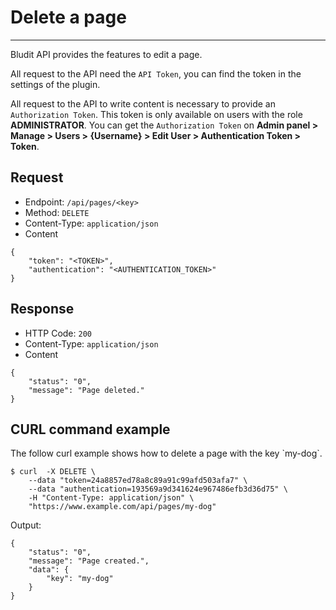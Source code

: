 # Delete a page
<!-- Position: 6 -->
---
Bludit API provides the features to edit a page.

All request to the API need the `API Token`, you can find the token in the settings of the plugin.

All request to the API to write content is necessary to provide an `Authorization Token`.
This token is only available on users with the role **ADMINISTRATOR**. You can get the `Authorization Token` on **Admin panel > Manage > Users > {Username} > Edit User > Authentication Token > Token**.

<h2 id="request">Request</h2>

- Endpoint: `/api/pages/<key>`
- Method: `DELETE`
- Content-Type: `application/json`
- Content

```
{
	"token": "<TOKEN>",
	"authentication": "<AUTHENTICATION_TOKEN>"
}
```

<h2 id="response">Response</h2>

- HTTP Code: `200`
- Content-Type: `application/json`
- Content

```
{
	"status": "0",
	"message": "Page deleted."
}
```


<h2 id="curl-example">CURL command example</h2>
The follow curl example shows how to delete a page with the key `my-dog`.

```
$ curl  -X DELETE \
	--data "token=24a8857ed78a8c89a91c99afd503afa7" \
	--data "authentication=193569a9d341624e967486efb3d36d75" \
	-H "Content-Type: application/json" \
	"https://www.example.com/api/pages/my-dog"
```

Output:

```
{
	"status": "0",
	"message": "Page created.",
	"data": {
		"key": "my-dog"
	}
}
```